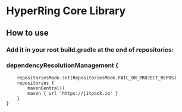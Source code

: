 # HyperRing Core Library

## How to use
### Add it in your root build.gradle at the end of repositories:
### dependencyResolutionManagement {
		repositoriesMode.set(RepositoriesMode.FAIL_ON_PROJECT_REPOS)
		repositories {
			mavenCentral()
			maven { url 'https://jitpack.io' }
		}
	}